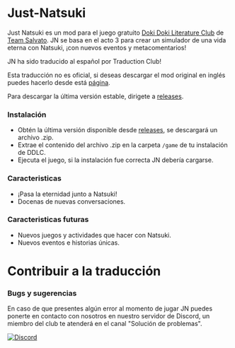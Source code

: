 # Just-Natsuki
Just Natsuki es un mod para el juego gratuito [Doki Doki Literature Club](https://www.ddlc.moe) de [Team Salvato](http://teamsalvato.com). JN se basa en el acto 3 para crear un simulador de una vida eterna con Natsuki, ¡con nuevos eventos y metacomentarios!

JN ha sido traducido al español por Traduction Club!

Esta traducción no es oficial, si deseas descargar el mod original en inglés puedes hacerlo desde está [página](https://github.com/Just-Natsuki-Team/NatsukiModDev).

Para descargar la última versión estable, dirigete a [releases](https://github.com/Traduction-Club/Just-Natsuki/releases).

### Instalación

* Obtén la última versión disponible desde [releases](https://github.com/Traduction-Club/Just-Natsuki/releases), se descargará un archivo .zip.
* Extrae el contenido del archivo .zip en la carpeta `/game` de tu instalación de DDLC.
* Ejecuta el juego, si la instalación fue correcta JN debería cargarse.

### Caracteristicas

* ¡Pasa la eternidad junto a Natsuki!
* Docenas de nuevas conversaciones.

### Caracteristicas futuras

* Nuevos juegos y actividades que hacer con Natsuki.
* Nuevos eventos e historias únicas.

# Contribuir a la traducción

### Bugs y sugerencias
En caso de que presentes algún error al momento de jugar JN puedes ponerte en contacto con nosotros en nuestro servidor de Discord, un miembro del club te atenderá en el canal "Solución de problemas".

[![Discord](https://discord.com/api/guilds/856018133264498718/widget.png?style=banner1)](https://discord.gg/vBzKDscWqT)
